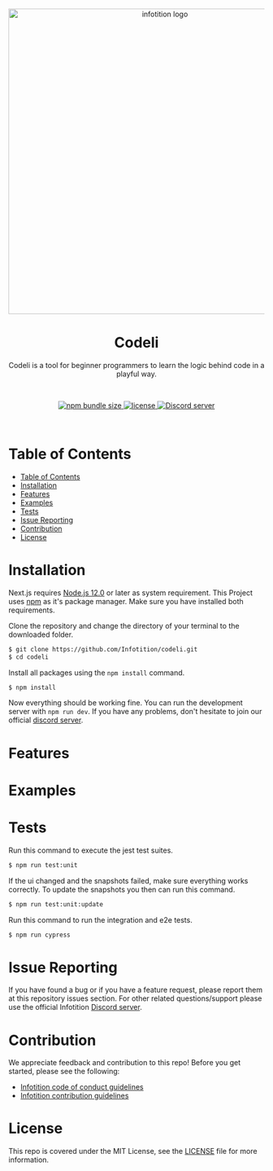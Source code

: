 <div align="center">
	<br />
	<p>
		<a href="http://infotition.de">
			<img src="https://imgur.com/97bMQWK.png" width=600px alt="infotition logo" />
		</a>
	</p>
	<h1>Codeli</h1>
	<p>Codeli is a tool for beginner programmers to learn the logic behind code in a playful way.</p>
	<br>
	<p>
		<a href="https://github.com/Infotition/codeli/issues" title="github issues">
			<img alt="npm bundle size" src="https://img.shields.io/github/issues/Infotition/codeli">
		</a>
		<a href="https://github.com/Infotition/codeli/blob/main/LICENSE">
			<img src="https://img.shields.io/github/license/Infotition/codeli" alt="license" />
		</a>
		<a href="https://discord.gg/NpxrDGYDwV">
			<img src="https://img.shields.io/discord/792139920260464670?color=7289da&logo=discord&logoColor=white" alt="Discord server" />
		</a>
	</p>
	<br>
</div>

# Table of Contents

- [Table of Contents](#table-of-contents)
- [Installation](#installation)
- [Features](#features)
- [Examples](#examples)
- [Tests](#tests)
- [Issue Reporting](#issue-reporting)
- [Contribution](#contribution)
- [License](#license)

# Installation

Next.js requires [Node.js 12.0]([nodejs.org/](ttps://nodejs.org/en/download/)) or later as system requirement. This Project uses [npm](https://www.npmjs.com) as it's package manager. Make sure you have installed both requirements.

Clone the repository and change the directory of your terminal to the downloaded folder.
```bash
$ git clone https://github.com/Infotition/codeli.git
$ cd codeli
```

Install all packages using the `npm install` command.
```bash
$ npm install
```

Now everything should be working fine. You can run the development server with `npm run dev`. If you have any problems, don't hesitate to join our official [discord server](https://discord.gg/NpxrDGYDwV).

# Features

# Examples

# Tests

Run this command to execute the jest test suites.

```bash
$ npm run test:unit
```

If the ui changed and the snapshots failed, make sure everything works correctly. To update the snapshots you then can run this command.

```bash
$ npm run test:unit:update
```

Run this command to run the integration and e2e tests.

```bash
$ npm run cypress
```

# Issue Reporting

If you have found a bug or if you have a feature request, please report them at this repository issues section. For other related questions/support please use the official Infotition [Discord server](https://discord.gg/NpxrDGYDwV).

# Contribution

We appreciate feedback and contribution to this repo! Before you get started, please see the following:

- [Infotition code of conduct guidelines](https://github.com/Infotition/codeli/blob/main/.github/CODE_OF_CONDUCT.md)
- [Infotition contribution guidelines](https://github.com/Infotition/codeli/blob/main/.github/CONTRIBUTING.md)

# License

This repo is covered under the MIT License, see the [LICENSE](https://github.com/Infotition/codeli/blob/main/LICENSE) file for more information.
